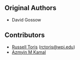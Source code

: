 Original Authors
----------------

 * David Gossow

Contributors
------------

 * [Russell Toris](http://users.wpi.edu/~rctoris/) (rctoris@wpi.edu)
 * [Azmyin M Kamal](https://icorelab.github.io/Azmyin_Kamal.html)
